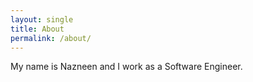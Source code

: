 ```yaml
---
layout: single
title: About
permalink: /about/
---
```

My name is Nazneen  and I work as a Software Engineer. 

